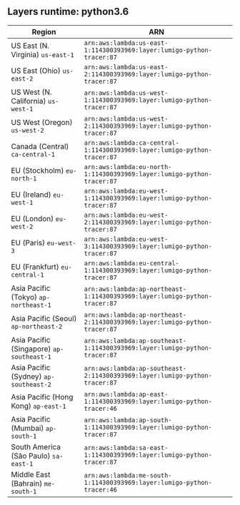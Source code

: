 Layers runtime: python3.6
----
| Region | ARN |
| --- | --- |
|US East (N. Virginia)  `us-east-1`|`arn:aws:lambda:us-east-1:114300393969:layer:lumigo-python-tracer:87`|
|US East (Ohio)  `us-east-2`|`arn:aws:lambda:us-east-2:114300393969:layer:lumigo-python-tracer:87`|
|US West (N. California)  `us-west-1`|`arn:aws:lambda:us-west-1:114300393969:layer:lumigo-python-tracer:87`|
|US West (Oregon)  `us-west-2`|`arn:aws:lambda:us-west-2:114300393969:layer:lumigo-python-tracer:87`|
|Canada (Central)  `ca-central-1`|`arn:aws:lambda:ca-central-1:114300393969:layer:lumigo-python-tracer:87`|
|EU (Stockholm)  `eu-north-1`|`arn:aws:lambda:eu-north-1:114300393969:layer:lumigo-python-tracer:87`|
|EU (Ireland)  `eu-west-1`|`arn:aws:lambda:eu-west-1:114300393969:layer:lumigo-python-tracer:87`|
|EU (London)  `eu-west-2`|`arn:aws:lambda:eu-west-2:114300393969:layer:lumigo-python-tracer:87`|
|EU (Paris)  `eu-west-3`|`arn:aws:lambda:eu-west-3:114300393969:layer:lumigo-python-tracer:87`|
|EU (Frankfurt)  `eu-central-1`|`arn:aws:lambda:eu-central-1:114300393969:layer:lumigo-python-tracer:87`|
|Asia Pacific (Tokyo)  `ap-northeast-1`|`arn:aws:lambda:ap-northeast-1:114300393969:layer:lumigo-python-tracer:87`|
|Asia Pacific (Seoul)  `ap-northeast-2`|`arn:aws:lambda:ap-northeast-2:114300393969:layer:lumigo-python-tracer:87`|
|Asia Pacific (Singapore)  `ap-southeast-1`|`arn:aws:lambda:ap-southeast-1:114300393969:layer:lumigo-python-tracer:87`|
|Asia Pacific (Sydney)  `ap-southeast-2`|`arn:aws:lambda:ap-southeast-2:114300393969:layer:lumigo-python-tracer:87`|
|Asia Pacific (Hong Kong)  `ap-east-1`|`arn:aws:lambda:ap-east-1:114300393969:layer:lumigo-python-tracer:46`|
|Asia Pacific (Mumbai)  `ap-south-1`|`arn:aws:lambda:ap-south-1:114300393969:layer:lumigo-python-tracer:87`|
|South America (São Paulo)  `sa-east-1`|`arn:aws:lambda:sa-east-1:114300393969:layer:lumigo-python-tracer:87`|
|Middle East (Bahrain)  `me-south-1`|`arn:aws:lambda:me-south-1:114300393969:layer:lumigo-python-tracer:46`|
